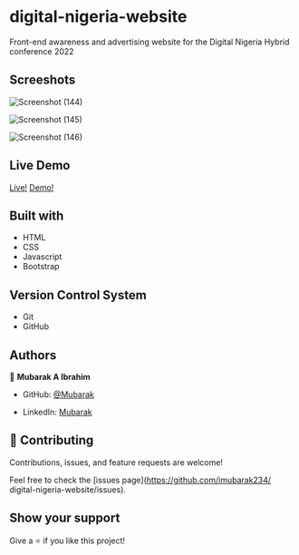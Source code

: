 # digital-nigeria-website
Front-end awareness and advertising website for the Digital Nigeria Hybrid conference 2022

## Screeshots
![Screenshot (144)](https://user-images.githubusercontent.com/71400898/188694790-e10f986b-d9ab-49c7-973f-1a2e6eddf787.png)


![Screenshot (145)](https://user-images.githubusercontent.com/71400898/188694832-5ece08f6-3047-4fc3-8ae2-9610cdb5206c.png)


![Screenshot (146)](https://user-images.githubusercontent.com/71400898/188694874-56a94c03-683e-477f-9160-8fd0a58ddf2c.png)


## Live Demo
[Live!](https://www.digitalnigeria.gov.ng/)
[Demo!](https://imubarak234.github.io/digital-nigeria-website/)

## Built with
- HTML
- CSS 
- Javascript
- Bootstrap

## Version Control System

- Git
- GitHub

## Authors

👤 **Mubarak A Ibrahim**

- GitHub: [@Mubarak](https://github.com/imubarak234)

- LinkedIn: [Mubarak](https://www.linkedin.com/in/mubarak-ibrahim-1540a5208/)

## 🤝 Contributing

Contributions, issues, and feature requests are welcome!

Feel free to check the [issues page](https://github.com/imubarak234/
digital-nigeria-website/issues).

## Show your support

Give a ⭐️ if you like this project!
